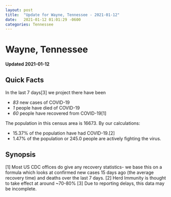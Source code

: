 ```yaml
---
layout: post
title:  "Update for Wayne, Tennessee - 2021-01-12"
date:   2021-01-12 01:01:29 -0600
categories: Tennessee
---
```


# Wayne, Tennessee
#### Updated 2021-01-12

## Quick Facts

In the last 7 days[3] we project there have been
- *83* new cases of COVID-19
- *1* people have died of COVID-19
- *60* people have recovered from COVID-19[1]

The population in this census area is 16673. By our calculations:
- 15.37% of the population have had COVID-19.[2]
- 1.47% of the population or 245.0 people are actively fighting the virus.

## Synopsis




[1] Most US CDC offices do give any recovery statistics- we base this on a formula which looks at confirmed new cases
15 days ago (the average recovery time) and deaths over the last 7 days.
[2] Herd Immunity is thought to take effect at around ~70-80%
[3] Due to reporting delays, this data may be incomplete. 
    